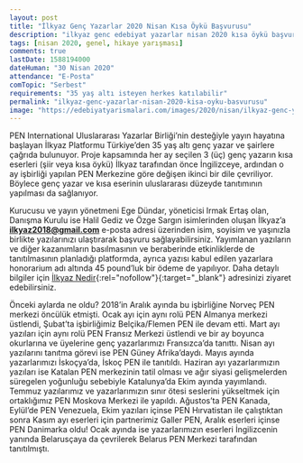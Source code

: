 ```yaml
---
layout: post
title: "İlkyaz Genç Yazarlar 2020 Nisan Kısa Öykü Başvurusu"
description: "ilkyaz genc edebiyat yazarlar nisan 2020 kısa öykü başvurusu"
tags: [nisan 2020, genel, hikaye yarışması]
comments: true
lastDate: 1588194000    
dateHuman: "30 Nisan 2020"
attendance: "E-Posta"
comTopic: "Serbest"
requirements: "35 yaş altı isteyen herkes katılabilir"
permalink: "ilkyaz-genc-yazarlar-nisan-2020-kisa-oyku-basvurusu"
image: "https://edebiyatyarismalari.com/images/2020/nisan/ilkyaz-genc-yazarlar-siir-kisa-oyku-yarismasi.jpg"
---
```


PEN International Uluslararası Yazarlar Birliği’nin desteğiyle yayın hayatına başlayan İlkyaz Platformu Türkiye’den 35 yaş altı genç yazar ve şairlere çağrıda bulunuyor. 
Proje kapsamında her ay seçilen 3 (üç) genç yazarın kısa eserleri (şiir veya kısa öykü) İlkyaz tarafından önce İngilizceye, ardından o ay işbirliği yapılan PEN Merkezine göre değişen ikinci bir dile çevriliyor. Böylece genç yazar ve kısa eserinin uluslararası düzeyde tanıtımının yapılması da sağlanıyor.  

Kurucusu ve yayın yönetmeni Ege Dündar, yöneticisi Irmak Ertaş olan, Danışma Kurulu ise Halil Gediz ve Özge Sargın isimlerinden oluşan İlkyaz’a **ilkyaz2018@gmail.com** e-posta adresi üzerinden isim, soyisim ve yaşınızla birlikte yazılarınızı ulaştırarak başvuru sağlayabilirsiniz. Yayımlanan yazıların ve diğer kazanımların basılmasının ve beraberinde etkinliklerde de tanıtılmasının planladığı platformda, ayrıca yazısı kabul edilen yazarlara honorarium adı altında 45 pound’luk bir ödeme de yapılıyor. Daha detaylı bilgiler için [İlkyaz Nedir](https://www.ilkyaz.world/ilkyaznedir/?ref=edebiyatyarismalari.com){:rel="nofollow"}{:target="_blank"} adresinizi ziyaret edebilirsiniz.
 
Önceki aylarda ne oldu?
2018’in Aralık ayında bu işbirliğine Norveç PEN merkezi öncülük etmişti. Ocak ayı için aynı rolü PEN Almanya merkezi üstlendi, Şubat’ta işbirliğimiz Belçika/Flemen PEN ile devam etti. Mart ayı yazıları için aynı rolü PEN Fransız Merkezi üstlendi ve bir ay boyunca okurlarına ve üyelerine genç yazarlarımızı Fransızca’da tanıttı. Nisan ayı yazılarını tanıtma görevi ise PEN Güney Afrika’daydı. Mayıs ayında yazarlarımızı İskoçya’da, İskoç PEN ile tanıtıldı. Haziran ayı yazarlarımızın yazıları ise Katalan PEN merkezinin tatil olması ve ağır siyasi gelişmelerden süregelen yoğunluğu sebebiyle Katalunya’da Ekim ayında yayımlandı. Temmuz yazılarımız ve yazarlarımızın sınır ötesi seslerini yükseltmek için ortaklığımız PEN Moskova Merkezi ile yapıldı. Ağustos’ta PEN Kanada, Eylül’de PEN Venezuela, Ekim yazıları içinse PEN Hırvatistan ile çalıştıktan sonra Kasım ayı eserleri için partnerimiz Galler PEN, Aralık eserleri içinse PEN Danimarka oldu! Ocak ayında ise yazarlarımızın eserleri İngilizcenin yanında Belarusçaya da çevrilerek Belarus PEN Merkezi tarafından tanıtılmıştı.
